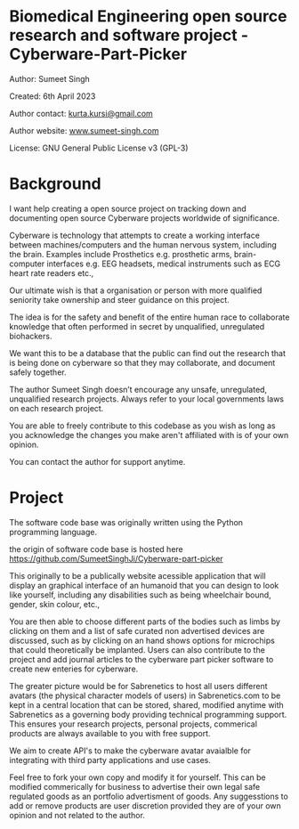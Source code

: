 # Biomedical Engineering open source research and software project - Cyberware-Part-Picker


Author: Sumeet Singh

Created: 6th April 2023

Author contact: kurta.kursi@gmail.com

Author website: www.sumeet-singh.com

License: GNU General Public License v3 (GPL-3)



# Background

I want help creating a open source project on tracking down and documenting open source Cyberware projects worldwide of significance.

Cyberware is technology that attempts to create a working interface between machines/computers and the human nervous system, including the brain. Examples include Prosthetics e.g. prosthetic arms, brain-computer interfaces e.g. EEG headsets, medical instruments such as ECG heart rate readers etc.,

Our ultimate wish is that a organisation or person with more qualified seniority take ownership and steer guidance on this project.

The idea is for the safety and benefit of the entire human race to collaborate knowledge that often  performed in secret by unqualified, unregulated biohackers.

We want this to be a database that the public can find out the research that is being done on cyberware so that they may collaborate, and document safely together.

The author Sumeet Singh doesn’t encourage any unsafe, unregulated, unqualified research projects. Always refer to your local governments laws on each research project.

You are able to freely contribute to this codebase as you wish as long as you acknowledge the changes you make aren't affiliated with is of your own opinion.

You can contact the author for support anytime.




# Project

The software code base was originally written using the Python programming language.

the origin of software code base is hosted here https://github.com/SumeetSinghJi/Cyberware-part-picker

This originally to be a publically website acessible application that will display an graphical interface of an humanoid that you can design to look like yourself, including any disabilities such as being wheelchair bound, gender, skin colour, etc., 

You are then able to choose different parts of the bodies such as limbs by clicking on them and a list of safe curated non advertised devices are discussed, such
as by clicking on an hand shows options for microchips that could theoretically be implanted. Users can also contribute to the project and add journal articles to the cyberware part picker software to create new enteries for cyberware.

The greater picture would be for Sabrenetics to host all users different avatars (the physical character models of users) in Sabrenetics.com to be kept in a central location
that can be stored, shared, modified anytime with Sabrenetics as a governing body providing technical programming support. This ensures your research projects, personal projects, commerical products are always available to you with free support.

We aim to create API's to make the cyberware avatar avaialble for integrating with third party applications and use cases.

Feel free to fork your own copy and modify it for yourself. This can be modified commerically for business to advertise their own legal safe regulated goods as an portfolio advertisment of goods. Any suggesstions to add or remove products are user discretion provided they are of your own opinion and not related to the author.



